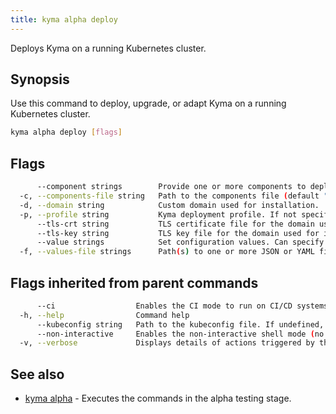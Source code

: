 ```yaml
---
title: kyma alpha deploy
---
```


Deploys Kyma on a running Kubernetes cluster.

## Synopsis

Use this command to deploy, upgrade, or adapt Kyma on a running Kubernetes cluster.

```bash
kyma alpha deploy [flags]
```

## Flags

```bash
      --component strings        Provide one or more components to deploy (e.g. --component componentName@namespace)
  -c, --components-file string   Path to the components file (default "$HOME/.kyma/sources/installation/resources/components.yaml" or ".kyma-sources/installation/resources/components.yaml")
  -d, --domain string            Custom domain used for installation.
  -p, --profile string           Kyma deployment profile. If not specified, Kyma uses its default configuration. The supported profiles are: evaluation, production.
      --tls-crt string           TLS certificate file for the domain used for installation.
      --tls-key string           TLS key file for the domain used for installation.
      --value strings            Set configuration values. Can specify one or more values, also as a comma-separated list (e.g. --value component.a='1' --value component.b='2' or --value component.a='1',component.b='2').
  -f, --values-file strings      Path(s) to one or more JSON or YAML files with configuration values.
```

## Flags inherited from parent commands

```bash
      --ci                  Enables the CI mode to run on CI/CD systems. It avoids any user interaction (such as no dialog prompts) and ensures that logs are formatted properly in log files (such as no spinners for CLI steps).
  -h, --help                Command help
      --kubeconfig string   Path to the kubeconfig file. If undefined, Kyma CLI uses the KUBECONFIG environment variable, or falls back "/$HOME/.kube/config".
      --non-interactive     Enables the non-interactive shell mode (no colorized output, no spinner)
  -v, --verbose             Displays details of actions triggered by the command.
```

## See also

* [kyma alpha](#kyma-alpha-kyma-alpha)	 - Executes the commands in the alpha testing stage.

